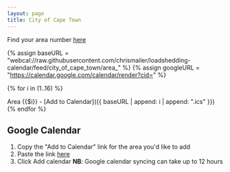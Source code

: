 ```yaml
---
layout: page
title: City of Cape Town
---
```


<!-- ### <ins>Apple/Outlook Calendar</ins>, [Google Calendar](cpt-google) -->

Find your area number [here](https://www.capetown.gov.za/Loadshedding1/loadshedding/maps/Load_Shedding_All_Areas_Schedule_and_Map.pdf)

{% assign baseURL = "webcal://raw.githubusercontent.com/chrismailer/loadshedding-calendar/feed/city_of_cape_town/area_" %}
{% assign googleURL = "https://calendar.google.com/calendar/render?cid=" %}

{% for i in (1..16) %}
<!-- Area {{$i}} - [Apple]({{ baseURL | append: i | append: ".ics" }}) [Outlook]({{ baseURL | append: i | append: ".ics" }}) [Google]({{ googleURL | append: baseURL | append: i | append: ".ics" }}) -->
Area {{$i}} - [Add to Calendar]({{ baseURL | append: i | append: ".ics" }})
{% endfor %}

## Google Calendar
1. Copy the "Add to Calendar" link for the area you'd like to add
2. Paste the link [here](https://calendar.google.com/calendar/u/0/r/settings/addbyurl)
3. Click Add calendar
**NB**: Google calendar syncing can take up to 12 hours
